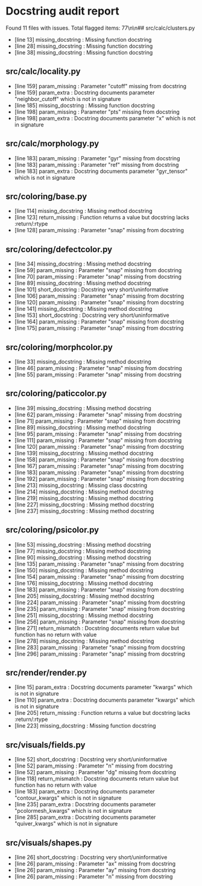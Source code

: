# Docstring audit report

Found 11 files with issues. Total flagged items: 77\n\n## src/calc/clusters.py
- [line 13] missing_docstring : Missing function docstring
- [line 28] missing_docstring : Missing function docstring
- [line 38] missing_docstring : Missing function docstring

## src/calc/locality.py
- [line 159] param_missing : Parameter "cutoff" missing from docstring
- [line 159] param_extra : Docstring documents parameter "neighbor_cutoff" which is not in signature
- [line 185] missing_docstring : Missing function docstring
- [line 198] param_missing : Parameter "pts" missing from docstring
- [line 198] param_extra : Docstring documents parameter "x" which is not in signature

## src/calc/morphology.py
- [line 183] param_missing : Parameter "gyr" missing from docstring
- [line 183] param_missing : Parameter "ref" missing from docstring
- [line 183] param_extra : Docstring documents parameter "gyr_tensor" which is not in signature

## src/coloring/base.py
- [line 114] missing_docstring : Missing method docstring
- [line 123] return_missing : Function returns a value but docstring lacks :return/:rtype
- [line 128] param_missing : Parameter "snap" missing from docstring

## src/coloring/defectcolor.py
- [line 34] missing_docstring : Missing method docstring
- [line 59] param_missing : Parameter "snap" missing from docstring
- [line 70] param_missing : Parameter "snap" missing from docstring
- [line 89] missing_docstring : Missing method docstring
- [line 101] short_docstring : Docstring very short/uninformative
- [line 106] param_missing : Parameter "snap" missing from docstring
- [line 120] param_missing : Parameter "snap" missing from docstring
- [line 141] missing_docstring : Missing method docstring
- [line 153] short_docstring : Docstring very short/uninformative
- [line 164] param_missing : Parameter "snap" missing from docstring
- [line 175] param_missing : Parameter "snap" missing from docstring

## src/coloring/morphcolor.py
- [line 33] missing_docstring : Missing method docstring
- [line 46] param_missing : Parameter "snap" missing from docstring
- [line 55] param_missing : Parameter "snap" missing from docstring

## src/coloring/paticcolor.py
- [line 39] missing_docstring : Missing method docstring
- [line 62] param_missing : Parameter "snap" missing from docstring
- [line 71] param_missing : Parameter "snap" missing from docstring
- [line 89] missing_docstring : Missing method docstring
- [line 95] param_missing : Parameter "snap" missing from docstring
- [line 111] param_missing : Parameter "snap" missing from docstring
- [line 120] param_missing : Parameter "snap" missing from docstring
- [line 139] missing_docstring : Missing method docstring
- [line 158] param_missing : Parameter "snap" missing from docstring
- [line 167] param_missing : Parameter "snap" missing from docstring
- [line 183] param_missing : Parameter "snap" missing from docstring
- [line 192] param_missing : Parameter "snap" missing from docstring
- [line 213] missing_docstring : Missing class docstring
- [line 214] missing_docstring : Missing method docstring
- [line 219] missing_docstring : Missing method docstring
- [line 227] missing_docstring : Missing method docstring
- [line 237] missing_docstring : Missing method docstring

## src/coloring/psicolor.py
- [line 53] missing_docstring : Missing method docstring
- [line 77] missing_docstring : Missing method docstring
- [line 90] missing_docstring : Missing method docstring
- [line 135] param_missing : Parameter "snap" missing from docstring
- [line 150] missing_docstring : Missing method docstring
- [line 154] param_missing : Parameter "snap" missing from docstring
- [line 176] missing_docstring : Missing method docstring
- [line 183] param_missing : Parameter "snap" missing from docstring
- [line 205] missing_docstring : Missing method docstring
- [line 224] param_missing : Parameter "snap" missing from docstring
- [line 235] param_missing : Parameter "snap" missing from docstring
- [line 251] missing_docstring : Missing method docstring
- [line 256] param_missing : Parameter "snap" missing from docstring
- [line 271] return_mismatch : Docstring documents return value but function has no return with value
- [line 278] missing_docstring : Missing method docstring
- [line 283] param_missing : Parameter "snap" missing from docstring
- [line 296] param_missing : Parameter "snap" missing from docstring

## src/render/render.py
- [line 15] param_extra : Docstring documents parameter "kwargs" which is not in signature
- [line 110] param_extra : Docstring documents parameter "kwargs" which is not in signature
- [line 205] return_missing : Function returns a value but docstring lacks :return/:rtype
- [line 223] missing_docstring : Missing function docstring

## src/visuals/fields.py
- [line 52] short_docstring : Docstring very short/uninformative
- [line 52] param_missing : Parameter "n" missing from docstring
- [line 52] param_missing : Parameter "dg" missing from docstring
- [line 118] return_mismatch : Docstring documents return value but function has no return with value
- [line 183] param_extra : Docstring documents parameter "contour_kwargs" which is not in signature
- [line 235] param_extra : Docstring documents parameter "pcolormesh_kwargs" which is not in signature
- [line 285] param_extra : Docstring documents parameter "quiver_kwargs" which is not in signature

## src/visuals/shapes.py
- [line 26] short_docstring : Docstring very short/uninformative
- [line 26] param_missing : Parameter "ax" missing from docstring
- [line 26] param_missing : Parameter "ay" missing from docstring
- [line 26] param_missing : Parameter "n" missing from docstring

